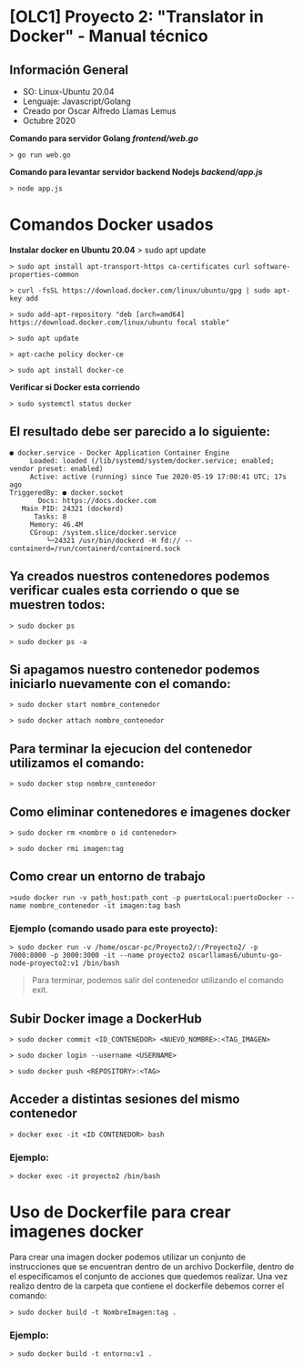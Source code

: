 # [OLC1] Proyecto 2: "Translator in Docker" - Manual técnico

## Información General
- SO: Linux-Ubuntu 20.04
- Lenguaje: Javascript/Golang
- Creado por Oscar Alfredo Llamas Lemus
- Octubre 2020


**Comando para servidor Golang _frontend/web.go_**

    > go run web.go

**Comando para levantar servidor backend Nodejs _backend/app.js_**

    > node app.js

# Comandos Docker usados

**Instalar docker en Ubuntu 20.04**
    > sudo apt update

    > sudo apt install apt-transport-https ca-certificates curl software-properties-common

    > curl -fsSL https://download.docker.com/linux/ubuntu/gpg | sudo apt-key add 

    > sudo add-apt-repository "deb [arch=amd64] https://download.docker.com/linux/ubuntu focal stable"

    > sudo apt update

    > apt-cache policy docker-ce

    > sudo apt install docker-ce

**Verificar si Docker esta corriendo**

    > sudo systemctl status docker

## El resultado debe ser parecido a lo siguiente:



    ● docker.service - Docker Application Container Engine
         Loaded: loaded (/lib/systemd/system/docker.service; enabled; vendor preset: enabled)
         Active: active (running) since Tue 2020-05-19 17:00:41 UTC; 17s ago
    TriggeredBy: ● docker.socket
           Docs: https://docs.docker.com
       Main PID: 24321 (dockerd)
          Tasks: 8
         Memory: 46.4M
         CGroup: /system.slice/docker.service
             └─24321 /usr/bin/dockerd -H fd:// --containerd=/run/containerd/containerd.sock

             
## Ya creados nuestros contenedores podemos verificar cuales esta corriendo o que se muestren todos:

    > sudo docker ps

    > sudo docker ps -a

## Si apagamos nuestro contenedor podemos iniciarlo nuevamente con el comando:

    > sudo docker start nombre_contenedor

    > sudo docker attach nombre_contenedor

## Para terminar la ejecucion del contenedor utilizamos el comando:

    > sudo docker stop nombre_contenedor

## Como eliminar contenedores e imagenes docker


    > sudo docker rm <nombre o id contenedor>

    > sudo docker rmi imagen:tag


## Como crear un entorno de trabajo

    >sudo docker run -v path_host:path_cont -p puertoLocal:puertoDocker --name nombre_contenedor -it imagen:tag bash

### Ejemplo (comando usado para este proyecto):

    > sudo docker run -v /home/oscar-pc/Proyecto2/:/Proyecto2/ -p 7000:8000 -p 3000:3000 -it --name proyecto2 oscarllamas6/ubuntu-go-node-proyecto2:v1 /bin/bash



> Para terminar, podemos salir del contenedor utilizando el comando exit.

## Subir Docker image a DockerHub

    > sudo docker commit <ID_CONTENEDOR> <NUEVO_NOMBRE>:<TAG_IMAGEN>

    > sudo docker login --username <USERNAME>

    > sudo docker push <REPOSITORY>:<TAG>

## Acceder a distintas sesiones del mismo contenedor

    > docker exec -it <ID CONTENEDOR> bash

### Ejemplo:

    > docker exec -it proyecto2 /bin/bash


# Uso de Dockerfile para crear imagenes docker
Para crear una imagen docker podemos utilizar un conjunto de instrucciones que se encuentran dentro de un archivo Dockerfile, dentro de el especificamos el conjunto de acciones que quedemos realizar. Una vez realizo dentro de la carpeta que contiene el dockerfile debemos correr el comando:

    > sudo docker build -t NombreImagen:tag .

### Ejemplo:

    > sudo docker build -t entorno:v1 .
